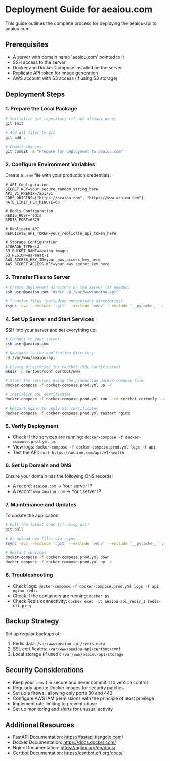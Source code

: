 # Deployment Guide for aeaiou.com

This guide outlines the complete process for deploying the aeaiou-api to aeaiou.com.

## Prerequisites

- A server with domain name 'aeaiou.com' pointed to it
- SSH access to the server
- Docker and Docker Compose installed on the server
- Replicate API token for image generation
- AWS account with S3 access (if using S3 storage)

## Deployment Steps

### 1. Prepare the Local Package

```bash
# Initialize git repository (if not already done)
git init

# Add all files to git
git add .

# Commit changes
git commit -m "Prepare for deployment to aeaiou.com"
```

### 2. Configure Environment Variables

Create a `.env` file with your production credentials:

```
# API Configuration
SECRET_KEY=your_secure_random_string_here
API_V1_PREFIX=/api/v1
CORS_ORIGINS=["https://aeaiou.com", "https://www.aeaiou.com"]
RATE_LIMIT_PER_MINUTE=60

# Redis Configuration
REDIS_HOST=redis
REDIS_PORT=6379

# Replicate API
REPLICATE_API_TOKEN=your_replicate_api_token_here

# Storage Configuration
STORAGE_TYPE=s3
S3_BUCKET_NAME=aeaiou-images
S3_REGION=us-east-1
AWS_ACCESS_KEY_ID=your_aws_access_key_here
AWS_SECRET_ACCESS_KEY=your_aws_secret_key_here
```

### 3. Transfer Files to Server

```bash
# Create deployment directory on the server (if needed)
ssh user@aeaiou.com "mkdir -p /var/www/aeaiou-api"

# Transfer files (excluding unnecessary directories)
rsync -avz --exclude '.git' --exclude 'venv' --exclude '__pycache__' . user@aeaiou.com:/var/www/aeaiou-api/
```

### 4. Set Up Server and Start Services

SSH into your server and set everything up:

```bash
# Connect to your server
ssh user@aeaiou.com

# Navigate to the application directory
cd /var/www/aeaiou-api

# Create directories for certbot (SSL certificates)
mkdir -p certbot/conf certbot/www

# Start the services using the production docker-compose file
docker-compose -f docker-compose.prod.yml up -d

# Initialize SSL certificates
docker-compose -f docker-compose.prod.yml run --rm certbot certonly --webroot --webroot-path=/var/www/certbot --email admin@aeaiou.com --agree-tos --no-eff-email -d aeaiou.com -d www.aeaiou.com

# Restart nginx to apply SSL certificates
docker-compose -f docker-compose.prod.yml restart nginx
```

### 5. Verify Deployment

- Check if the services are running: `docker-compose -f docker-compose.prod.yml ps`
- View logs: `docker-compose -f docker-compose.prod.yml logs -f api`
- Test the API: `curl https://aeaiou.com/api/v1/health`

### 6. Set Up Domain and DNS

Ensure your domain has the following DNS records:

- A record: `aeaiou.com` → Your server IP
- A record: `www.aeaiou.com` → Your server IP

### 7. Maintenance and Updates

To update the application:

```bash
# Pull the latest code (if using git)
git pull

# Or upload new files via rsync
rsync -avz --exclude '.git' --exclude 'venv' --exclude '__pycache__' . user@aeaiou.com:/var/www/aeaiou-api/

# Restart services
docker-compose -f docker-compose.prod.yml down
docker-compose -f docker-compose.prod.yml up -d
```

### 8. Troubleshooting

- Check logs: `docker-compose -f docker-compose.prod.yml logs -f api nginx redis`
- Check if the containers are running: `docker ps`
- Check Redis connectivity: `docker exec -it aeaiou-api_redis_1 redis-cli ping`

## Backup Strategy

Set up regular backups of:

1. Redis data: `/var/www/aeaiou-api/redis-data`
2. SSL certificates: `/var/www/aeaiou-api/certbot/conf`
3. Local storage (if used): `/var/www/aeaiou-api/storage`

## Security Considerations

- Keep your `.env` file secure and never commit it to version control
- Regularly update Docker images for security patches
- Set up a firewall allowing only ports 80 and 443
- Configure AWS IAM permissions with the principle of least privilege
- Implement rate limiting to prevent abuse
- Set up monitoring and alerts for unusual activity

## Additional Resources

- FastAPI Documentation: https://fastapi.tiangolo.com/
- Docker Documentation: https://docs.docker.com/
- Nginx Documentation: https://nginx.org/en/docs/
- Certbot Documentation: https://certbot.eff.org/docs/

